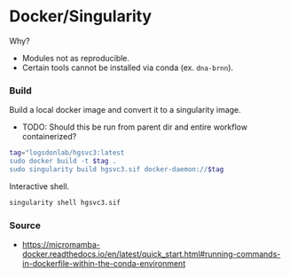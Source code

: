 # Docker/Singularity
Why?
* Modules not as reproducible.
* Certain tools cannot be installed via conda (ex. `dna-brnn`).

### Build
Build a local docker image and convert it to a singularity image.
* TODO: Should this be run from parent dir and entire workflow containerized?
```bash
tag="logsdonlab/hgsvc3:latest
sudo docker build -t $tag .
sudo singularity build hgsvc3.sif docker-daemon://$tag
```

Interactive shell.
```bash
singularity shell hgsvc3.sif
```

### Source
* https://micromamba-docker.readthedocs.io/en/latest/quick_start.html#running-commands-in-dockerfile-within-the-conda-environment
